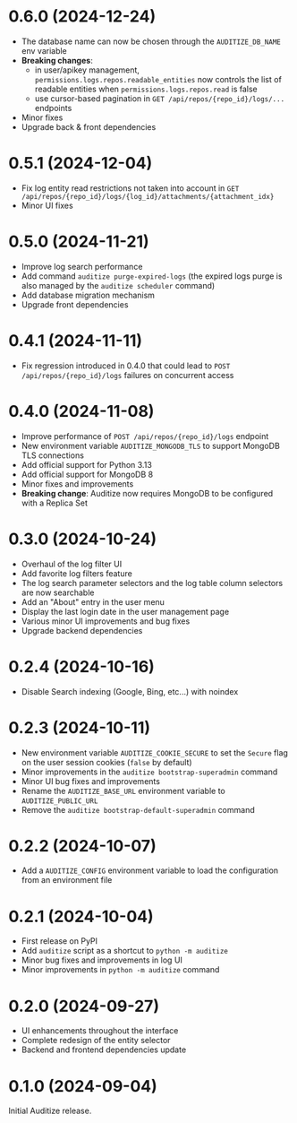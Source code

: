 # 0.6.0 (2024-12-24)

- The database name can now be chosen through the `AUDITIZE_DB_NAME` env variable
- **Breaking changes**:
  - in user/apikey management, `permissions.logs.repos.readable_entities` now
    controls the list of readable entities when `permissions.logs.repos.read` is false
  - use cursor-based pagination in `GET /api/repos/{repo_id}/logs/...` endpoints
- Minor fixes
- Upgrade back & front dependencies

# 0.5.1 (2024-12-04)

- Fix log entity read restrictions not taken into account in
  `GET /api/repos/{repo_id}/logs/{log_id}/attachments/{attachment_idx}`
- Minor UI fixes

# 0.5.0 (2024-11-21)

- Improve log search performance
- Add command `auditize purge-expired-logs`
  (the expired logs purge is also managed by the `auditize scheduler` command)
- Add database migration mechanism
- Upgrade front dependencies

# 0.4.1 (2024-11-11)

- Fix regression introduced in 0.4.0 that could lead to `POST /api/repos/{repo_id}/logs`
  failures on concurrent access

# 0.4.0 (2024-11-08)

- Improve performance of `POST /api/repos/{repo_id}/logs` endpoint
- New environment variable `AUDITIZE_MONGODB_TLS` to support MongoDB TLS connections
- Add official support for Python 3.13
- Add official support for MongoDB 8
- Minor fixes and improvements
- **Breaking change**: Auditize now requires MongoDB to be configured with a Replica Set

# 0.3.0 (2024-10-24)

- Overhaul of the log filter UI
- Add favorite log filters feature
- The log search parameter selectors and the log table column selectors are now searchable
- Add an "About" entry in the user menu
- Display the last login date in the user management page
- Various minor UI improvements and bug fixes
- Upgrade backend dependencies

# 0.2.4 (2024-10-16)

- Disable Search indexing (Google, Bing, etc...) with noindex

# 0.2.3 (2024-10-11)

- New environment variable `AUDITIZE_COOKIE_SECURE` to set the `Secure` flag on the
  user session cookies (`false` by default)
- Minor improvements in the `auditize bootstrap-superadmin` command
- Minor UI bug fixes and improvements
- Rename the `AUDITIZE_BASE_URL` environment variable to `AUDITIZE_PUBLIC_URL`
- Remove the `auditize bootstrap-default-superadmin` command

# 0.2.2 (2024-10-07)

- Add a `AUDITIZE_CONFIG` environment variable to load the configuration from an environment file

# 0.2.1 (2024-10-04)

- First release on PyPI
- Add `auditize` script as a shortcut to `python -m auditize`
- Minor bug fixes and improvements in log UI
- Minor improvements in `python -m auditize` command

# 0.2.0 (2024-09-27)

- UI enhancements throughout the interface
- Complete redesign of the entity selector
- Backend and frontend dependencies update

# 0.1.0 (2024-09-04)

Initial Auditize release.
